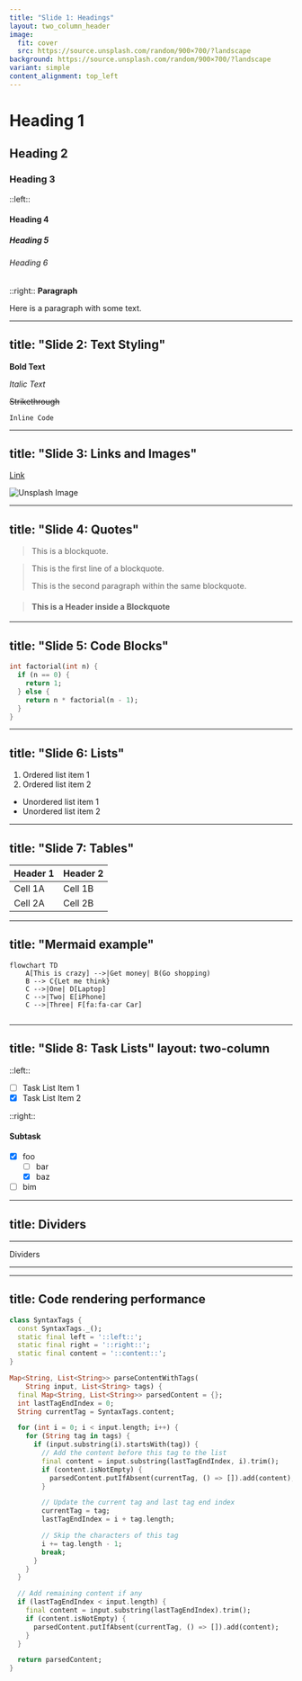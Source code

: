```yaml
---
title: "Slide 1: Headings"
layout: two_column_header
image:
  fit: cover
  src: https://source.unsplash.com/random/900×700/?landscape
background: https://source.unsplash.com/random/900×700/?landscape
variant: simple
content_alignment: top_left  
---
```


# Heading 1
## Heading 2
### Heading 3
::left::
#### Heading 4
##### Heading 5
###### Heading 6
::right::
**Paragraph**

Here is a paragraph with some text.


---
title: "Slide 2: Text Styling"
---

**Bold Text**

*Italic Text*

~~Strikethrough~~

`Inline Code`

---
title: "Slide 3: Links and Images"
---

[Link](https://github.com)

![Unsplash Image](https://source.unsplash.com/random/300x200/?landscape#500x250)



---
title: "Slide 4: Quotes"
---

> This is a blockquote.

> This is the first line of a blockquote.
>
>  This is the second paragraph within the same blockquote.

> #### This is a Header inside a Blockquote

---
title: "Slide 5: Code Blocks"
---

```dart {1, 3-8}
int factorial(int n) {
  if (n == 0) {
    return 1;
  } else {
    return n * factorial(n - 1);
  }
}
```

---
title: "Slide 6: Lists"
---

1. Ordered list item 1
2. Ordered list item 2

- Unordered list item 1
- Unordered list item 2

---
title: "Slide 7: Tables"
---

| Header 1 | Header 2 |
|----------|----------|
| Cell 1A  | Cell 1B  |
| Cell 2A  | Cell 2B  |

---
title: "Mermaid example"
---

```mermaid
flowchart TD
    A[This is crazy] -->|Get money| B(Go shopping)
    B --> C{Let me think}
    C -->|One| D[Laptop]
    C -->|Two| E[iPhone]
    C -->|Three| F[fa:fa-car Car]
  
```


---
title: "Slide 8: Task Lists"
layout: two-column
---

::left::

- [ ] Task List Item 1
- [x] Task List Item 2

::right::

#### Subtask

- [x] foo
  - [ ] bar
  - [x] baz
- [ ] bim

---
title: Dividers
---

_____
Dividers
____

---
title: Code rendering performance
---

```dart
class SyntaxTags {
  const SyntaxTags._();
  static final left = '::left::';
  static final right = '::right::';
  static final content = '::content::';
}

Map<String, List<String>> parseContentWithTags(
    String input, List<String> tags) {
  final Map<String, List<String>> parsedContent = {};
  int lastTagEndIndex = 0;
  String currentTag = SyntaxTags.content;

  for (int i = 0; i < input.length; i++) {
    for (String tag in tags) {
      if (input.substring(i).startsWith(tag)) {
        // Add the content before this tag to the list
        final content = input.substring(lastTagEndIndex, i).trim();
        if (content.isNotEmpty) {
          parsedContent.putIfAbsent(currentTag, () => []).add(content);
        }

        // Update the current tag and last tag end index
        currentTag = tag;
        lastTagEndIndex = i + tag.length;

        // Skip the characters of this tag
        i += tag.length - 1;
        break;
      }
    }
  }

  // Add remaining content if any
  if (lastTagEndIndex < input.length) {
    final content = input.substring(lastTagEndIndex).trim();
    if (content.isNotEmpty) {
      parsedContent.putIfAbsent(currentTag, () => []).add(content);
    }
  }

  return parsedContent;
}
```
